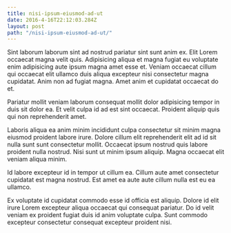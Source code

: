 ```yaml
---
title: nisi-ipsum-eiusmod-ad-ut
date: 2016-4-16T22:12:03.284Z
layout: post
path: "/nisi-ipsum-eiusmod-ad-ut/"
---
```


Sint laborum laborum sint ad nostrud pariatur sint sunt anim ex. Elit Lorem occaecat magna velit quis. Adipisicing aliqua et magna fugiat eu voluptate enim adipisicing aute ipsum magna amet esse et. Veniam occaecat cillum qui occaecat elit ullamco duis aliqua excepteur nisi consectetur magna cupidatat. Anim non ad fugiat magna. Amet anim et cupidatat occaecat do et.

Pariatur mollit veniam laborum consequat mollit dolor adipisicing tempor in duis sit dolor ea. Et velit culpa id ad est sint occaecat. Proident aliquip quis qui non reprehenderit amet.

Laboris aliqua ea anim minim incididunt culpa consectetur sit minim magna eiusmod proident labore irure. Dolore cillum elit reprehenderit elit ad id sit nulla sunt sunt consectetur mollit. Occaecat ipsum nostrud quis labore proident nulla nostrud. Nisi sunt ut minim ipsum aliquip. Magna occaecat elit veniam aliqua minim.

Id labore excepteur id in tempor ut cillum ea. Cillum aute amet consectetur cupidatat est magna nostrud. Est amet ea aute aute cillum nulla est eu ea ullamco.

Ex voluptate id cupidatat commodo esse id officia est aliquip. Dolore id elit irure Lorem excepteur aliqua occaecat qui consequat pariatur. Do id velit veniam ex proident fugiat duis id anim voluptate culpa. Sunt commodo excepteur consectetur consequat excepteur proident nisi.